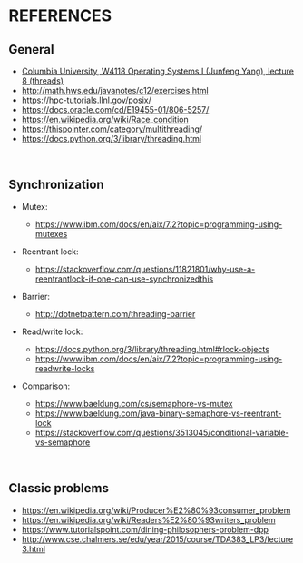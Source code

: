 # REFERENCES

## General

- [Columbia University, W4118 Operating Systems I (Junfeng Yang), lecture 8 (threads)](http://www.cs.columbia.edu/~junfeng/12sp-w4118/lectures/l08-thread.pdf)
- <http://math.hws.edu/javanotes/c12/exercises.html>
- <https://hpc-tutorials.llnl.gov/posix/>
- <https://docs.oracle.com/cd/E19455-01/806-5257/>
- <https://en.wikipedia.org/wiki/Race_condition>
- <https://thispointer.com/category/multithreading/>
- <https://docs.python.org/3/library/threading.html>

&nbsp;

## Synchronization

- Mutex:
  - <https://www.ibm.com/docs/en/aix/7.2?topic=programming-using-mutexes>

- Reentrant lock:
  - <https://stackoverflow.com/questions/11821801/why-use-a-reentrantlock-if-one-can-use-synchronizedthis>

- Barrier:
  - <http://dotnetpattern.com/threading-barrier>

- Read/write lock:
  - <https://docs.python.org/3/library/threading.html#rlock-objects>
  - <https://www.ibm.com/docs/en/aix/7.2?topic=programming-using-readwrite-locks>

- Comparison:
  - <https://www.baeldung.com/cs/semaphore-vs-mutex>
  - <https://www.baeldung.com/java-binary-semaphore-vs-reentrant-lock>
  - <https://stackoverflow.com/questions/3513045/conditional-variable-vs-semaphore>

&nbsp;

## Classic problems

- <https://en.wikipedia.org/wiki/Producer%E2%80%93consumer_problem>
- <https://en.wikipedia.org/wiki/Readers%E2%80%93writers_problem>
- <https://www.tutorialspoint.com/dining-philosophers-problem-dpp>
- <http://www.cse.chalmers.se/edu/year/2015/course/TDA383_LP3/lecture3.html>
